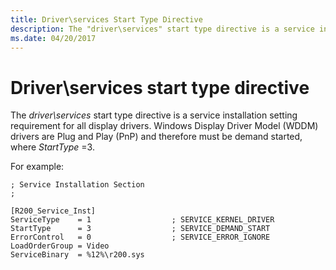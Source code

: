 ```yaml
---
title: Driver\services Start Type Directive
description: The "driver\services" start type directive is a service installation setting requirement for all display drivers. Windows Display Driver Model (WDDM) drivers are Plug and Play (PnP) and therefore must be demand started, where StartType=3.
ms.date: 04/20/2017
---
```


# Driver\\services start type directive


The *driver\\services* start type directive is a service installation setting requirement for all display drivers. Windows Display Driver Model (WDDM) drivers are Plug and Play (PnP) and therefore must be demand started, where *StartType* =3.

For example:

``` syntax
; Service Installation Section
;

[R200_Service_Inst]
ServiceType    = 1                  ; SERVICE_KERNEL_DRIVER
StartType      = 3                  ; SERVICE_DEMAND_START
ErrorControl   = 0                  ; SERVICE_ERROR_IGNORE
LoadOrderGroup = Video
ServiceBinary  = %12%\r200.sys
```

 

 





